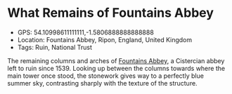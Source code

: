 # What Remains of Fountains Abbey

- GPS: 54.10998611111111,-1.5806888888888888
- Location: Fountains Abbey, Ripon, England, United Kingdom
- Tags: Ruin, National Trust

The remaining columns and arches of [Fountains Abbey](https://www.nationaltrust.org.uk/visit/yorkshire/fountains-abbey-and-studley-royal-water-garden), a Cistercian abbey left to ruin since 1539. Looking up between the columns towards where the main tower once stood, the stonework gives way to a perfectly blue summer sky, contrasting sharply with the texture of the structure.
